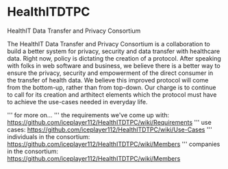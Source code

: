 HealthITDTPC
============

HealthIT Data Transfer and Privacy Consortium

The HealthIT Data Transfer and Privacy Consortium is a collaboration to build a better system for privacy, security and data transfer with healthcare data. Right now, policy is dictating the creation of a protocol.  After speaking with folks in web software and business, we believe there is a better way to ensure the privacy, security and empowerment of the direct consumer in the transfer of health data.  We believe this improved protocol will come from the bottom-up, rather than from top-down.  Our charge is to continue to call for its creation and arthitect elements which the protocol must have to achieve the use-cases needed in everyday life.


'''
for more on...
'''
the requirements we've come up with: https://github.com/iceplayer112/HealthITDTPC/wiki/Requirements
'''
use cases: https://github.com/iceplayer112/HealthITDTPC/wiki/Use-Cases
'''
individuals in the consortium: https://github.com/iceplayer112/HealthITDTPC/wiki/Members
'''
companies in the consortium: https://github.com/iceplayer112/HealthITDTPC/wiki/Members
